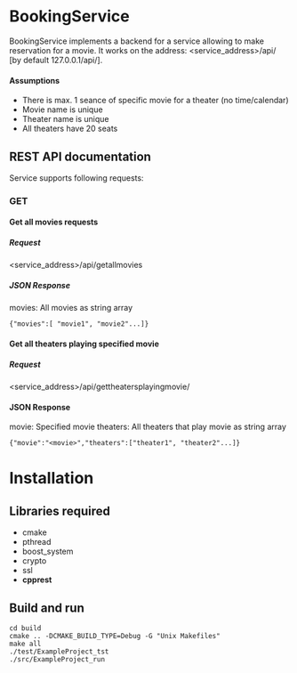 # BookingService

BookingService implements a backend for a service allowing to make reservation for a movie.
It works on the address: <service_address>/api/ [by default 127.0.0.1/api/].

#### Assumptions
- There is max. 1 seance of specific movie for a theater (no time/calendar)
- Movie name is unique
- Theater name is unique
- All theaters have 20 seats

## REST API documentation

Service supports following requests:

### GET

#### Get all movies requests

##### Request
<service_address>/api/getallmovies

##### JSON Response
movies: All movies as string array

`{"movies":[ "movie1", "movie2"...]}`


#### Get all theaters playing specified movie

##### Request
<service_address>/api/gettheatersplayingmovie/<moviename>

#### JSON Response
movie: Specified movie
theaters: All theaters that play movie as string array

`{"movie":"<movie>","theaters":["theater1", "theater2"...]}`


# Installation

## Libraries required

* cmake
* pthread
* boost_system
* crypto
* ssl
* **cpprest**

## Build and run
```
cd build
cmake .. -DCMAKE_BUILD_TYPE=Debug -G "Unix Makefiles" 
make all
./test/ExampleProject_tst
./src/ExampleProject_run
```



